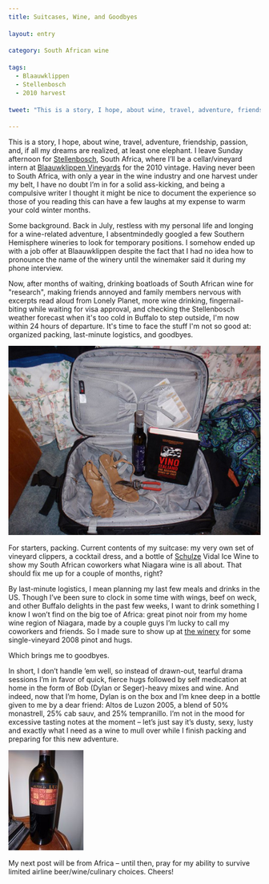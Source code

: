 ```yaml
---
title: Suitcases, Wine, and Goodbyes

layout: entry

category: South African wine

tags:
  - Blaauwklippen
  - Stellenbosch
  - 2010 harvest

tweet: "This is a story, I hope, about wine, travel, adventure, friendship, passion, and, if all my dreams are realized, at least one elephant."

---
```


This is a story, I hope, about wine, travel, adventure, friendship, passion, and, if all my dreams are realized, at least one elephant. I leave Sunday afternoon for [Stellenbosch](http://en.wikipedia.org/wiki/Stellenbosch), South Africa, where I’ll be a cellar/vineyard intern at [Blaauwklippen Vineyards](http://www.blaauwklippen.com/) for the 2010 vintage. Having never been to South Africa, with only a year in the wine industry and one harvest under my belt, I have no doubt I’m in for a solid ass-kicking, and being a compulsive writer I thought it might be nice to document the experience so those of you reading this can have a few laughs at my expense to warm your cold winter months.

Some background. Back in July, restless with my personal life and longing for a wine-related adventure, I absentmindedly googled a few Southern Hemisphere wineries to look for temporary positions. I somehow ended up with a job offer at Blaauwklippen despite the fact that I had no idea how to pronounce the name of the winery until the winemaker said it during my phone interview.

Now, after months of waiting, drinking boatloads of South African wine for "research", making friends annoyed and family members nervous with excerpts read aloud from Lonely Planet, more wine drinking, fingernail-biting while waiting for visa approval, and checking the Stellenbosch weather forecast when it's too cold in Buffalo to step outside, I'm now within 24 hours of departure. It's time to face the stuff I'm not so good at: organized packing, last-minute logistics, and goodbyes.

![Suitcase](/photos/Suitcase.jpg "Suitcase with wine book, sandals, vineyard clippers, and a bottle of ice wine")

For starters, packing. Current contents of my suitcase: my very own set of vineyard clippers, a cocktail dress, and a bottle of [Schulze](http://schulzewines.com/) Vidal Ice Wine to show my South African coworkers what Niagara wine is all about. That should fix me up for a couple of months, right?

By last-minute logistics, I mean planning my last few meals and drinks in the US. Though I’ve been sure to clock in some time with wings, beef on weck, and other Buffalo delights in the past few weeks, I want to drink something I know I won’t find on the big toe of Africa: great pinot noir from my home wine region of Niagara, made by a couple guys I’m lucky to call my coworkers and friends. So I made sure to show up at [the winery](http://www.freedomrunwinery.com/) for some single-vineyard 2008 pinot and hugs.

Which brings me to goodbyes.

In short, I don’t handle ’em well, so instead of drawn-out, tearful drama sessions I’m in favor of quick, fierce hugs followed by self medication at home in the form of Bob (Dylan or Seger)-heavy mixes and wine. And indeed, now that I’m home, Dylan is on the box and I’m knee deep in a bottle given to me by a dear friend: Altos de Luzon 2005, a blend of 50% monastrell, 25% cab sauv, and 25% tempranillo. I’m not in the mood for excessive tasting notes at the moment – let’s just say it’s dusty, sexy, lusty and exactly what I need as a wine to mull over while I finish packing and preparing for this new adventure.

![altos](/photos/altos.jpg "Bottle of Altos de Luzon 2005") 

 My next post will be from Africa – until then, pray for my ability to survive limited airline beer/wine/culinary choices. Cheers!

